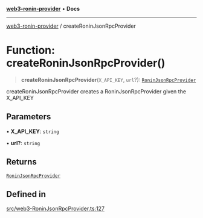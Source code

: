 [**web3-ronin-provider**](../README.md) • **Docs**

***

[web3-ronin-provider](../globals.md) / createRoninJsonRpcProvider

# Function: createRoninJsonRpcProvider()

> **createRoninJsonRpcProvider**(`X_API_KEY`, `url`?): [`RoninJsonRpcProvider`](../classes/RoninJsonRpcProvider.md)

createRoninJsonRpcProvider creates a RoninJsonRpcProvider given the X_API_KEY

## Parameters

• **X\_API\_KEY**: `string`

• **url?**: `string`

## Returns

[`RoninJsonRpcProvider`](../classes/RoninJsonRpcProvider.md)

## Defined in

[src/web3-RoninJsonRpcProvider.ts:127](https://github.com/chuacw/web3-ronin-provider/blob/e9318161fb5ce839bfa5a7cd824e9be03b129c7e/src/web3-RoninJsonRpcProvider.ts#L127)
